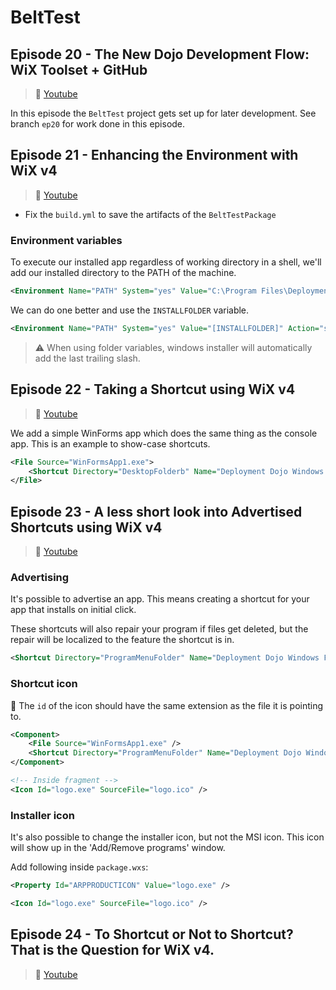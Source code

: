 # BeltTest

## Episode 20 - The New Dojo Development Flow: WiX Toolset + GitHub

> :movie_camera: [Youtube](https://www.youtube.com/watch?v=M0i9Ug4pjyU)

In this episode the `BeltTest` project gets set up for later development. See branch `ep20` for work done in this episode.

## Episode 21 - Enhancing the Environment with WiX v4

> :movie_camera: [Youtube](https://www.youtube.com/watch?v=0ApAkl4HKxw)

* Fix the `build.yml` to save the artifacts of the `BeltTestPackage`

### Environment variables

To execute our installed app regardless of working directory in a shell, we'll add our installed directory to the PATH of the machine.

```xml
<Environment Name="PATH" System="yes" Value="C:\Program Files\Deployment Dojo Belt Test" Action="set" Part="last" />
```

We can do one better and use the `INSTALLFOLDER` variable.

```xml
<Environment Name="PATH" System="yes" Value="[INSTALLFOLDER]" Action="set" Part="last" />
```

> :warning: When using folder variables, windows installer will automatically add the last trailing slash.


## Episode 22 - Taking a Shortcut using WiX v4

> :movie_camera: [Youtube](https://www.youtube.com/watch?v=U7MQCF5AZcw)

We add a simple WinForms app which does the same thing as the console app. 
This is an example to show-case shortcuts.

```xml
<File Source="WinFormsApp1.exe">
    <Shortcut Directory="DesktopFolderb" Name="Deployment Dojo Windows Forms App 1" />
</File>	
```

## Episode 23 - A less short look into Advertised Shortcuts using WiX v4

> :movie_camera: [Youtube](https://www.youtube.com/watch?v=x-E7g5H_1TA)

### Advertising

It's possible to advertise an app. This means creating a shortcut for your app that installs on initial click.

These shortcuts will also repair your program if files get deleted, but the repair will be localized to the feature the shortcut is in.

```xml
<Shortcut Directory="ProgramMenuFolder" Name="Deployment Dojo Windows Forms App 1" Advertise="yes" />
```

### Shortcut icon

:speech_balloon: The `id` of the icon should have the same extension as the file it is pointing to.

```xml
<Component>
	<File Source="WinFormsApp1.exe" />				
	<Shortcut Directory="ProgramMenuFolder" Name="Deployment Dojo Windows Forms App 1" Advertise="yes" Icon="logo.exe" />
</Component>

<!-- Inside fragment -->
<Icon Id="logo.exe" SourceFile="logo.ico" />
```

### Installer icon

It's also possible to change the installer icon, but not the MSI icon.
This icon will show up in the 'Add/Remove programs' window.

Add following inside `package.wxs`:

```xml
<Property Id="ARPPRODUCTICON" Value="logo.exe" />

<Icon Id="logo.exe" SourceFile="logo.ico" />
```

## Episode 24 - To Shortcut or Not to Shortcut? That is the Question for WiX v4.

> :movie_camera: [Youtube](https://www.youtube.com/watch?v=1kV4gk3tTzg)


